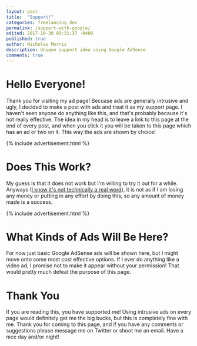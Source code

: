 ```yaml
---
layout: post
title:  "Support!"
categories: freelancing dev
permalink: /support-with-google/
edited: 2017-10-30 09:31:37 -0400
published: true
author: Nicholas Morris
description: Unique support idea using Google AdSense
comments: true
---
```




# Hello Everyone!

Thank you for visiting my ad page! Becuase ads are generally intrusive and ugly, I decided to make a post with ads and treat it as my support page. I haven't seen anyone do anything like this, and that's probably because it's not really effective. The idea in my head is to leave a link to this page at the end of every post, and when you click it you will be taken to this page which has an ad or two on it. This way the ads are shown by choice!


{% include advertisement.html %}

# Does This Work?

My guess is that it does not work but I'm willing to try it out for a while. Anyways ([I know it's not technically a real word](https://www.merriam-webster.com/words-at-play/lets-talk-about-anyways)), it is not as if I am losing any money or putting in any effort by doing this, so any amount of money made is a success.

{% include advertisement.html %}

# What Kinds of Ads Will Be Here?

For now just basic Google AdSense ads will be shown here, but I might move onto some most cost effective options. If I ever do anything like a video ad, I promise not to make it appear without your permission! That would pretty much defeat the purpose of this page.

# Thank You

If you are reading this, you have supported me! Using intrusive ads on every page would definitely get me the big bucks, but this is completely fine with me. Thank you for coming to this page, and if you have any comments or suggestions please message me on Twitter or shoot me an email. Have a nice day and/or night!